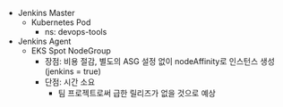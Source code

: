 - Jenkins Master
  - Kubernetes Pod
    - ns: devops-tools
- Jenkins Agent
  - EKS Spot NodeGroup
    - 장점: 비용 절감, 별도의 ASG 설정 없이 nodeAffinity로 인스턴스 생성 (jenkins = true)
    - 단점: 시간 소요
      - 팀 프로젝트로써 급한 릴리즈가 없을 것으로 예상
